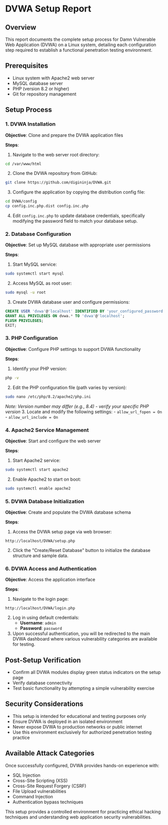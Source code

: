 # DVWA Setup Report

## Overview

This report documents the complete setup process for Damn Vulnerable Web Application (DVWA) on a Linux system, detailing each configuration step required to establish a functional penetration testing environment.

## Prerequisites

- Linux system with Apache2 web server
- MySQL database server
- PHP (version 8.2 or higher)
- Git for repository management


## Setup Process

### 1. DVWA Installation

**Objective**: Clone and prepare the DVWA application files

**Steps**:

1. Navigate to the web server root directory:

```bash
cd /var/www/html
```

2. Clone the DVWA repository from GitHub:

```bash
git clone https://github.com/digininja/DVWA.git
```

3. Configure the application by copying the distribution config file:

```bash
cd DVWA/config
cp config.inc.php.dist config.inc.php
```

4. Edit `config.inc.php` to update database credentials, specifically modifying the password field to match your database setup.

### 2. Database Configuration

**Objective**: Set up MySQL database with appropriate user permissions

**Steps**:

1. Start MySQL service:

```bash
sudo systemctl start mysql
```

2. Access MySQL as root user:

```bash
sudo mysql -u root
```

3. Create DVWA database user and configure permissions:

```sql
CREATE USER 'dvwa'@'localhost' IDENTIFIED BY 'your_configured_password';
GRANT ALL PRIVILEGES ON dvwa.* TO 'dvwa'@'localhost';
FLUSH PRIVILEGES;
EXIT;
```


### 3. PHP Configuration

**Objective**: Configure PHP settings to support DVWA functionality

**Steps**:

1. Identify your PHP version:

```bash
php -v
```

2. Edit the PHP configuration file (path varies by version):

```bash
sudo nano /etc/php/8.2/apache2/php.ini
```

*Note: Version number may differ (e.g., 8.4) - verify your specific PHP version*
3. Locate and modify the following settings:
    - `allow_url_fopen = On`
    - `allow_url_include = On`

### 4. Apache2 Service Management

**Objective**: Start and configure the web server

**Steps**:

1. Start Apache2 service:

```bash
sudo systemctl start apache2
```

2. Enable Apache2 to start on boot:

```bash
sudo systemctl enable apache2
```


### 5. DVWA Database Initialization

**Objective**: Create and populate the DVWA database schema

**Steps**:

1. Access the DVWA setup page via web browser:

```
http://localhost/DVWA/setup.php
```

2. Click the "Create/Reset Database" button to initialize the database structure and sample data.

### 6. DVWA Access and Authentication

**Objective**: Access the application interface

**Steps**:

1. Navigate to the login page:

```
http://localhost/DVWA/login.php
```

2. Log in using default credentials:
    - **Username**: `admin`
    - **Password**: `password`
3. Upon successful authentication, you will be redirected to the main DVWA dashboard where various vulnerability categories are available for testing.

## Post-Setup Verification

- Confirm all DVWA modules display green status indicators on the setup page
- Verify database connectivity
- Test basic functionality by attempting a simple vulnerability exercise


## Security Considerations

- This setup is intended for educational and testing purposes only
- Ensure DVWA is deployed in an isolated environment
- Never expose DVWA to production networks or public internet
- Use this environment exclusively for authorized penetration testing practice


## Available Attack Categories

Once successfully configured, DVWA provides hands-on experience with:

- SQL Injection
- Cross-Site Scripting (XSS)
- Cross-Site Request Forgery (CSRF)
- File Upload vulnerabilities
- Command Injection
- Authentication bypass techniques

This setup provides a controlled environment for practicing ethical hacking techniques and understanding web application security vulnerabilities.

